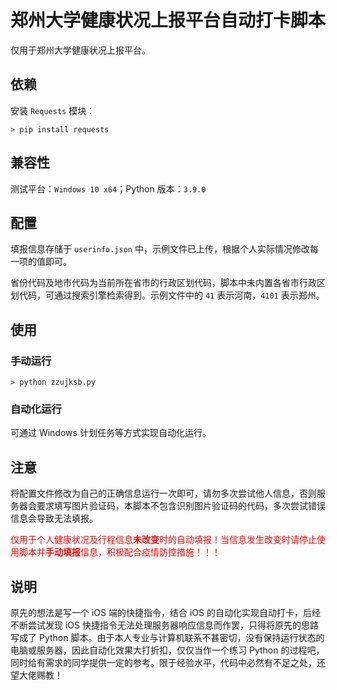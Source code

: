# 郑州大学健康状况上报平台自动打卡脚本

仅用于郑州大学健康状况上报平台。

## 依赖

安装 `Requests` 模块：
```
> pip install requests
```

## 兼容性

测试平台：`Windows 10 x64`；Python 版本：`3.9.0`

## 配置

填报信息存储于 `userinfo.json` 中，示例文件已上传，根据个人实际情况修改每一项的值即可。

省份代码及地市代码为当前所在省市的行政区划代码，脚本中未内置各省市行政区划代码，可通过搜索引擎检索得到。示例文件中的 `41` 表示河南，`4101` 表示郑州。

## 使用

### 手动运行
```
> python zzujksb.py
```

### 自动化运行

可通过 Windows 计划任务等方式实现自动化运行。

## **注意**

将配置文件修改为自己的正确信息运行一次即可，请勿多次尝试他人信息，否则服务器会要求填写图片验证码，本脚本不包含识别图片验证码的代码，多次尝试错误信息会导致无法填报。

<font color = #FF0000>仅用于个人健康状况及行程信息**未改变**时的自动填报！当信息发生改变时请停止使用脚本并**手动填报**信息，积极配合疫情防控措施！！！</font>

## 说明

原先的想法是写一个 iOS 端的快捷指令，结合 iOS 的自动化实现自动打卡，后经不断尝试发现 iOS 快捷指令无法处理服务器响应信息而作罢，只得将原先的思路写成了 Python 脚本。由于本人专业与计算机联系不甚密切，没有保持运行状态的电脑或服务器，因此自动化效果大打折扣，仅仅当作一个练习 Python 的过程吧，同时给有需求的同学提供一定的参考。限于经验水平，代码中必然有不足之处，还望大佬赐教！